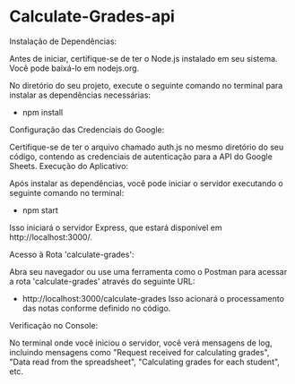 # Calculate-Grades-api

Instalação de Dependências:

Antes de iniciar, certifique-se de ter o Node.js instalado em seu sistema. Você pode baixá-lo em nodejs.org.

No diretório do seu projeto, execute o seguinte comando no terminal para instalar as dependências necessárias:

- npm install

Configuração das Credenciais do Google:

Certifique-se de ter o arquivo chamado auth.js no mesmo diretório do seu código, contendo as credenciais de autenticação para a API do Google Sheets.
Execução do Aplicativo:

Após instalar as dependências, você pode iniciar o servidor executando o seguinte comando no terminal:

- npm start

Isso iniciará o servidor Express, que estará disponível em http://localhost:3000/.

Acesso à Rota 'calculate-grades':

Abra seu navegador ou use uma ferramenta como o Postman para acessar a rota 'calculate-grades' através do seguinte URL:

- http://localhost:3000/calculate-grades
Isso acionará o processamento das notas conforme definido no código.

Verificação no Console:

No terminal onde você iniciou o servidor, você verá mensagens de log, incluindo mensagens como "Request received for calculating grades", "Data read from the spreadsheet", "Calculating grades for each student", etc.

